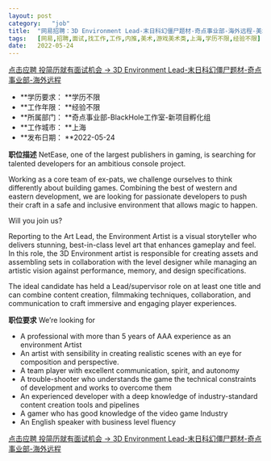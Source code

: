 ```yaml
---
layout:	post
category:	"job"
title:	"网易招聘：3D Environment Lead-末日科幻僵尸题材-奇点事业部-海外远程-美术-游戏美术类-上海学历不限经验不限"
tags:	[网易,招聘,面试,找工作,工作,内推,美术,游戏美术类,上海,学历不限,经验不限]
date:	2022-05-24
---
```


[点击应聘 投简历就有面试机会 -> 3D Environment Lead-末日科幻僵尸题材-奇点事业部-海外远程](http://mobile.bole.netease.com/bole/boleDetail?id=36966&employeeId=346f03c3cda5f04c&key=all)



- **学历要求： **学历不限
- **工作年限： **经验不限
- **所属部门： **奇点事业部-BlackHole工作室-新项目孵化组
- **工作城市： **上海
- **发布日期： **2022-05-24



**职位描述**
NetEase, one of the largest publishers in gaming, is searching for talented developers for an ambitious console project.

Working as a core team of ex-pats, we challenge ourselves to think differently about building games. Combining the best of western and eastern development, we are looking for passionate developers to push their craft in a safe and inclusive environment that allows magic to happen.

Will you join us?

Reporting to the Art Lead, the Environment Artist is a visual storyteller who delivers stunning, best-in-class level art that enhances gameplay and feel. In this role, the 3D Environment artist is responsible for creating assets and assembling sets in collaboration with the level designer while managing an artistic vision against performance, memory, and design specifications.

The ideal candidate has held a Lead/supervisor role on at least one title and can combine content creation, filmmaking techniques, collaboration, and communication to craft immersive and engaging player experiences.



**职位要求**
We’re looking for

- A professional with more than 5 years of AAA experience as an environment Artist
- An artist with sensibility in creating realistic scenes with an eye for composition and perspective.
- A team player with excellent communication, spirit, and autonomy
- A trouble-shooter who understands the game the technical constraints of development and works to overcome them
- An experienced developer with a deep knowledge of industry-standard content creation tools and pipelines
- A gamer who has good knowledge of the video game Industry
- An English speaker with business level fluency



[点击应聘 投简历就有面试机会 -> 3D Environment Lead-末日科幻僵尸题材-奇点事业部-海外远程](http://mobile.bole.netease.com/bole/boleDetail?id=36966&employeeId=346f03c3cda5f04c&key=all)